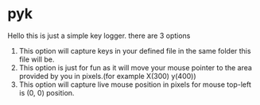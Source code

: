 # pyk
Hello
this is just a simple key logger.
there are 3 options 
1) This option will capture keys in your defined file in the same folder this file will be.
2) This option is just for fun as it will move your mouse pointer to the area provided by you in pixels.(for example X(300) y(400))
3) This option will capture live mouse position in pixels
for mouse top-left is (0, 0) position.
